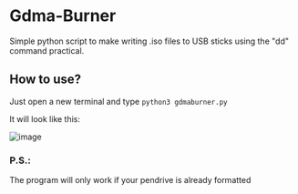 # Gdma-Burner
Simple python script to make writing .iso files to USB sticks using the "dd" command practical.

## How to use?
Just open a new terminal and type `python3 gdmaburner.py`

It will look like this:

![image](https://user-images.githubusercontent.com/63476124/137416836-61f70110-d4ee-42a1-a97e-a51ffdd0505a.png)

### P.S.:
The program will only work if your pendrive is already formatted
